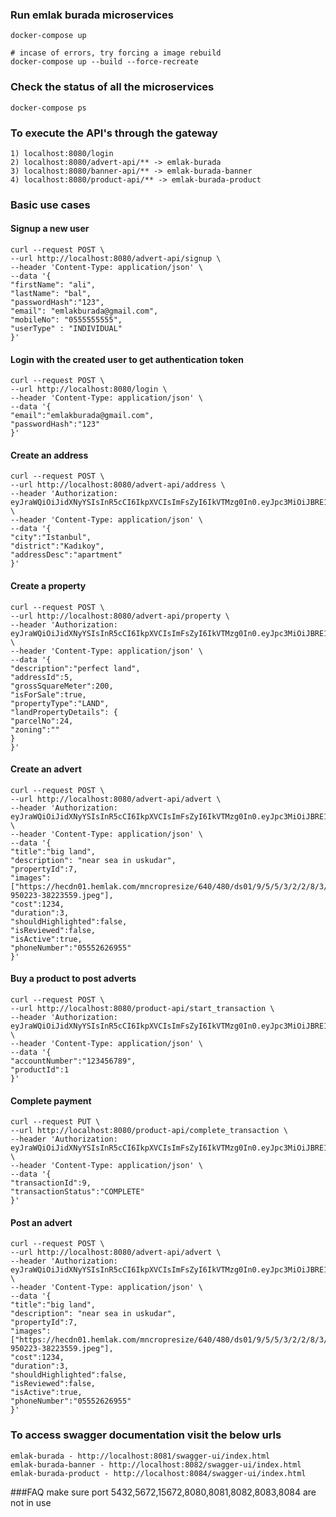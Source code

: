 ### Run emlak burada microservices
    docker-compose up

    # incase of errors, try forcing a image rebuild
    docker-compose up --build --force-recreate

### Check the status of all the microservices
    docker-compose ps

### To execute the API's through the gateway
    1) localhost:8080/login 
    2) localhost:8080/advert-api/** -> emlak-burada
    3) localhost:8080/banner-api/** -> emlak-burada-banner 
    4) localhost:8080/product-api/** -> emlak-burada-product

### Basic use cases
#### Signup a new user
    curl --request POST \
    --url http://localhost:8080/advert-api/signup \
    --header 'Content-Type: application/json' \
    --data '{
    "firstName": "ali",
    "lastName": "bal",
    "passwordHash":"123",
    "email": "emlakburada@gmail.com",
    "mobileNo": "0555555555",
    "userType" : "INDIVIDUAL"
    }'
#### Login with the created user to get authentication token
    curl --request POST \
    --url http://localhost:8080/login \
    --header 'Content-Type: application/json' \
    --data '{
    "email":"emlakburada@gmail.com",
    "passwordHash":"123"
    }'
#### Create an address
    curl --request POST \
    --url http://localhost:8080/advert-api/address \
    --header 'Authorization: eyJraWQiOiJidXNyYSIsInR5cCI6IkpXVCIsImFsZyI6IkVTMzg0In0.eyJpc3MiOiJBRE1JTiIsImF1ZCI6IkFQSV9VU0VSIiwic3ViIjoiNCIsIlVTRVJOQU1FIjoiYWxpIGJhbCIsImV4cCI6MTY0ODA2NTQzNX0.JdLLAc17pCtcA_29BoTc0CHqCWpaG6LvIE77r6NwHs6kjzssRWRBXU5dvloSk5UUGJJXJTBpXtdGnRLhHTmlMG4DwKFYRE1BsEutirhLtpd96FyOMtROwCZoFJEfQSpX' \
    --header 'Content-Type: application/json' \
    --data '{
    "city":"Istanbul",
    "district":"Kadıkoy",
    "addressDesc":"apartment"
    }'
#### Create a property
    curl --request POST \
    --url http://localhost:8080/advert-api/property \
    --header 'Authorization: eyJraWQiOiJidXNyYSIsInR5cCI6IkpXVCIsImFsZyI6IkVTMzg0In0.eyJpc3MiOiJBRE1JTiIsImF1ZCI6IkFQSV9VU0VSIiwic3ViIjoiNCIsIlVTRVJOQU1FIjoiYWxpIGJhbCIsImV4cCI6MTY0ODA2NTQzNX0.JdLLAc17pCtcA_29BoTc0CHqCWpaG6LvIE77r6NwHs6kjzssRWRBXU5dvloSk5UUGJJXJTBpXtdGnRLhHTmlMG4DwKFYRE1BsEutirhLtpd96FyOMtROwCZoFJEfQSpX' \
    --header 'Content-Type: application/json' \
    --data '{
    "description":"perfect land",
    "addressId":5,
    "grossSquareMeter":200,
    "isForSale":true,
    "propertyType":"LAND",
    "landPropertyDetails": {
    "parcelNo":24,
    "zoning":""
    }
    }'
#### Create an advert
    curl --request POST \
    --url http://localhost:8080/advert-api/advert \
    --header 'Authorization: eyJraWQiOiJidXNyYSIsInR5cCI6IkpXVCIsImFsZyI6IkVTMzg0In0.eyJpc3MiOiJBRE1JTiIsImF1ZCI6IkFQSV9VU0VSIiwic3ViIjoiNCIsIlVTRVJOQU1FIjoiYWxpIGJhbCIsImV4cCI6MTY0ODA2NTQzNX0.JdLLAc17pCtcA_29BoTc0CHqCWpaG6LvIE77r6NwHs6kjzssRWRBXU5dvloSk5UUGJJXJTBpXtdGnRLhHTmlMG4DwKFYRE1BsEutirhLtpd96FyOMtROwCZoFJEfQSpX' \
    --header 'Content-Type: application/json' \
    --data '{
    "title":"big land",
    "description": "near sea in uskudar",
    "propertyId":7,
    "images":["https://hecdn01.hemlak.com/mncropresize/640/480/ds01/9/5/5/3/2/2/8/3/1641564767-950223-38223559.jpeg"],
    "cost":1234,
    "duration":3,
    "shouldHighlighted":false,
    "isReviewed":false,
    "isActive":true,
    "phoneNumber":"05552626955"
    }'
#### Buy a product to post adverts
    curl --request POST \
    --url http://localhost:8080/product-api/start_transaction \
    --header 'Authorization: eyJraWQiOiJidXNyYSIsInR5cCI6IkpXVCIsImFsZyI6IkVTMzg0In0.eyJpc3MiOiJBRE1JTiIsImF1ZCI6IkFQSV9VU0VSIiwic3ViIjoiNCIsIlVTRVJOQU1FIjoiYWxpIGJhbCIsImV4cCI6MTY0ODA2NTQzNX0.JdLLAc17pCtcA_29BoTc0CHqCWpaG6LvIE77r6NwHs6kjzssRWRBXU5dvloSk5UUGJJXJTBpXtdGnRLhHTmlMG4DwKFYRE1BsEutirhLtpd96FyOMtROwCZoFJEfQSpX' \
    --header 'Content-Type: application/json' \
    --data '{
    "accountNumber":"123456789",
    "productId":1
    }'
#### Complete payment
    curl --request PUT \
    --url http://localhost:8080/product-api/complete_transaction \
    --header 'Authorization: eyJraWQiOiJidXNyYSIsInR5cCI6IkpXVCIsImFsZyI6IkVTMzg0In0.eyJpc3MiOiJBRE1JTiIsImF1ZCI6IkFQSV9VU0VSIiwic3ViIjoiNCIsIlVTRVJOQU1FIjoiYWxpIGJhbCIsImV4cCI6MTY0ODA2NTQzNX0.JdLLAc17pCtcA_29BoTc0CHqCWpaG6LvIE77r6NwHs6kjzssRWRBXU5dvloSk5UUGJJXJTBpXtdGnRLhHTmlMG4DwKFYRE1BsEutirhLtpd96FyOMtROwCZoFJEfQSpX' \
    --header 'Content-Type: application/json' \
    --data '{
    "transactionId":9,
    "transactionStatus":"COMPLETE"
    }'
#### Post an advert
    curl --request POST \
    --url http://localhost:8080/advert-api/advert \
    --header 'Authorization: eyJraWQiOiJidXNyYSIsInR5cCI6IkpXVCIsImFsZyI6IkVTMzg0In0.eyJpc3MiOiJBRE1JTiIsImF1ZCI6IkFQSV9VU0VSIiwic3ViIjoiNCIsIlVTRVJOQU1FIjoiYWxpIGJhbCIsImV4cCI6MTY0ODA2NTQzNX0.JdLLAc17pCtcA_29BoTc0CHqCWpaG6LvIE77r6NwHs6kjzssRWRBXU5dvloSk5UUGJJXJTBpXtdGnRLhHTmlMG4DwKFYRE1BsEutirhLtpd96FyOMtROwCZoFJEfQSpX' \
    --header 'Content-Type: application/json' \
    --data '{
    "title":"big land",
    "description": "near sea in uskudar",
    "propertyId":7,
    "images":["https://hecdn01.hemlak.com/mncropresize/640/480/ds01/9/5/5/3/2/2/8/3/1641564767-950223-38223559.jpeg"],
    "cost":1234,
    "duration":3,
    "shouldHighlighted":false,
    "isReviewed":false,
    "isActive":true,
    "phoneNumber":"05552626955"
    }'

### To access swagger documentation visit the below urls
    emlak-burada - http://localhost:8081/swagger-ui/index.html
    emlak-burada-banner - http://localhost:8082/swagger-ui/index.html
    emlak-burada-product - http://localhost:8084/swagger-ui/index.html

###FAQ
    make sure port 5432,5672,15672,8080,8081,8082,8083,8084 are not in use
